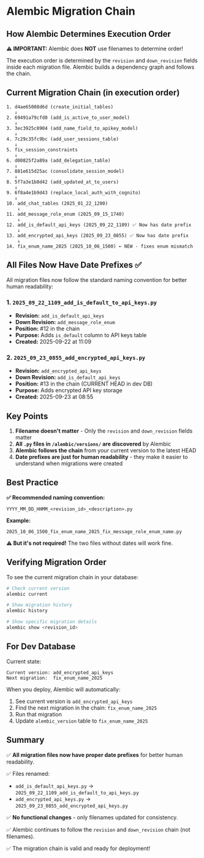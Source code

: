 # Alembic Migration Chain

## How Alembic Determines Execution Order

**⚠️ IMPORTANT:** Alembic does **NOT** use filenames to determine order!

The execution order is determined by the `revision` and `down_revision` fields inside each migration file. Alembic builds a dependency graph and follows the chain.

## Current Migration Chain (in execution order)

```
1. d4ae65008d6d (create_initial_tables)
   ↓
2. 69491a79cfd0 (add_is_active_to_user_model)
   ↓
3. 3ec3925c8904 (add_name_field_to_apikey_model)
   ↓
4. 7c29c35fc9bc (add_user_sessions_table)
   ↓
5. fix_session_constraints
   ↓
6. d00825f2a89a (add_delegation_table)
   ↓
7. 881e615d25ac (consolidate_session_model)
   ↓
8. 5f7a3e1b8d42 (add_updated_at_to_users)
   ↓
9. 6f8a4e1b9d43 (replace_local_auth_with_cognito)
   ↓
10. add_chat_tables (2025_01_22_1200)
    ↓
11. add_message_role_enum (2025_09_15_1740)
    ↓
12. add_is_default_api_keys (2025_09_22_1109) ✅ Now has date prefix
    ↓
13. add_encrypted_api_keys (2025_09_23_0855) ✅ Now has date prefix
    ↓
14. fix_enum_name_2025 (2025_10_06_1500) ← NEW - fixes enum mismatch
```

## All Files Now Have Date Prefixes ✅

All migration files now follow the standard naming convention for better human readability:

### 1. `2025_09_22_1109_add_is_default_to_api_keys.py`
- **Revision:** `add_is_default_api_keys`
- **Down Revision:** `add_message_role_enum`
- **Position:** #12 in the chain
- **Purpose:** Adds `is_default` column to API keys table
- **Created:** 2025-09-22 at 11:09

### 2. `2025_09_23_0855_add_encrypted_api_keys.py`
- **Revision:** `add_encrypted_api_keys`
- **Down Revision:** `add_is_default_api_keys`
- **Position:** #13 in the chain (CURRENT HEAD in dev DB)
- **Purpose:** Adds encrypted API key storage
- **Created:** 2025-09-23 at 08:55

## Key Points

1. **Filename doesn't matter** - Only the `revision` and `down_revision` fields matter
2. **All `.py` files in `/alembic/versions/` are discovered** by Alembic
3. **Alembic follows the chain** from your current version to the latest HEAD
4. **Date prefixes are just for human readability** - they make it easier to understand when migrations were created

## Best Practice

**✅ Recommended naming convention:**
```
YYYY_MM_DD_HHMM_<revision_id>_<description>.py
```

**Example:**
```
2025_10_06_1500_fix_enum_name_2025_fix_message_role_enum_name.py
```

**⚠️ But it's not required!** The two files without dates will work fine.

## Verifying Migration Order

To see the current migration chain in your database:

```bash
# Check current version
alembic current

# Show migration history
alembic history

# Show specific migration details
alembic show <revision_id>
```

## For Dev Database

Current state:
```
Current version: add_encrypted_api_keys
Next migration:  fix_enum_name_2025
```

When you deploy, Alembic will automatically:
1. See current version is `add_encrypted_api_keys`
2. Find the next migration in the chain: `fix_enum_name_2025`
3. Run that migration
4. Update `alembic_version` table to `fix_enum_name_2025`

## Summary

✅ **All migration files now have proper date prefixes** for better human readability.

✅ Files renamed:
  - `add_is_default_api_keys.py` → `2025_09_22_1109_add_is_default_to_api_keys.py`
  - `add_encrypted_api_keys.py` → `2025_09_23_0855_add_encrypted_api_keys.py`

✅ **No functional changes** - only filenames updated for consistency.

✅ Alembic continues to follow the `revision` and `down_revision` chain (not filenames).

✅ The migration chain is valid and ready for deployment!

